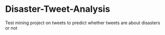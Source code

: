 # Disaster-Tweet-Analysis
Test mining project on tweets to predict whether tweets are about disasters or not
